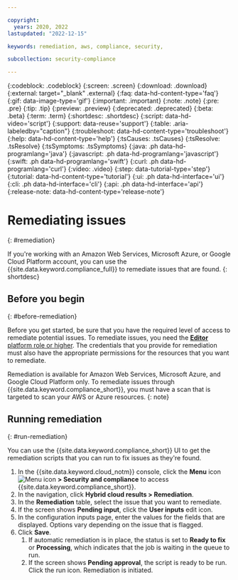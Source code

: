 ```yaml
---

copyright:
  years: 2020, 2022
lastupdated: "2022-12-15"

keywords: remediation, aws, compliance, security, 

subcollection: security-compliance

---
```


{:codeblock: .codeblock}
{:screen: .screen}
{:download: .download}
{:external: target="_blank" .external}
{:faq: data-hd-content-type='faq'}
{:gif: data-image-type='gif'}
{:important: .important}
{:note: .note}
{:pre: .pre}
{:tip: .tip}
{:preview: .preview}
{:deprecated: .deprecated}
{:beta: .beta}
{:term: .term}
{:shortdesc: .shortdesc}
{:script: data-hd-video='script'}
{:support: data-reuse='support'}
{:table: .aria-labeledby="caption"}
{:troubleshoot: data-hd-content-type='troubleshoot'}
{:help: data-hd-content-type='help'}
{:tsCauses: .tsCauses}
{:tsResolve: .tsResolve}
{:tsSymptoms: .tsSymptoms}
{:java: .ph data-hd-programlang='java'}
{:javascript: .ph data-hd-programlang='javascript'}
{:swift: .ph data-hd-programlang='swift'}
{:curl: .ph data-hd-programlang='curl'}
{:video: .video}
{:step: data-tutorial-type='step'}
{:tutorial: data-hd-content-type='tutorial'}
{:ui: .ph data-hd-interface='ui'}
{:cli: .ph data-hd-interface='cli'}
{:api: .ph data-hd-interface='api'}
{:release-note: data-hd-content-type='release-note'}


# Remediating issues
{: #remediation}

If you're working with an Amazon Web Services, Microsoft Azure, or Google Cloud Platform account, you can use the {{site.data.keyword.compliance_full}} to remediate issues that are found.
{: shortdesc}


## Before you begin
{: #before-remediation}

Before you get started, be sure that you have the required level of access to remediate potential issues. To remediate issues, you need the [**Editor** platform role or higher](/docs/security-compliance?topic=security-compliance-access-management). The credentials that you provide for remediation must also have the appropriate permissions for the resources that you want to remediate.

Remediation is available for Amazon Web Services, Microsoft Azure, and Google Cloud Platform only. To remediate issues through {{site.data.keyword.compliance_short}}, you must have a scan that is targeted to scan your AWS or Azure resources.
{: note}


## Running remediation
{: #run-remediation} 

You can use the {{site.data.keyword.compliance_short}} UI to get the remediation scripts that you can run to fix issues as they're found.

1. In the {{site.data.keyword.cloud_notm}} console, click the **Menu** icon ![Menu icon](../icons/icon_hamburger.svg) **> Security and compliance** to access {{site.data.keyword.compliance_short}}.
2. In the navigation, click **Hybrid cloud results > Remediation**. 
3. In the **Remediation** table, select the issue that you want to remediate.
4. If the screen shows **Pending input**, click the **User inputs** edit icon.
5. In the configuration inputs page, enter the values for the fields that are displayed. Options vary depending on the issue that is flagged.
6. Click **Save**. 
   1. If automatic remediation is in place, the status is set to **Ready to fix** or **Processing**, which indicates that the job is waiting in the queue to run.
   2. If the screen shows **Pending approval**, the script is ready to be run. Click the run icon. Remediation is initiated.

